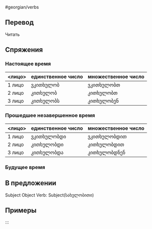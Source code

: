 #georgian/verbs 
## Перевод
Читать
## Спряжения
### Настоящее время
<лицо>|единственное число|множественное число
--------|---------------------|------------------------
1 лицо | ვკითხულობ | ვკითხულობთ
2 лицо | კითხულობ | კითხულობთ
3 лицо | კითხულობს | კითხულობენ
### Прошедшее незавершенное время
<лицо>|единственное число|множественное число
--------|---------------------|------------------------
1 лицо | ვკითხულობდი | ვკითხულობდით
2 лицо | კითხულობდი | კითხულობდით
3 лицо | კითხულობდა | კითხულობდნენ
### Будущее время
## В предложении
Subject Object Verb: Subject(სახელობითი)
## Примеры
:::
